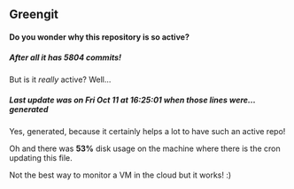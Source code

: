 ## Greengit

#### Do you wonder why this repository is so active?

##### After all it has 5804 commits!

But is it *really* active? Well...

##### Last update was on Fri Oct 11 at 16:25:01 when those lines were... generated

Yes, generated, because it certainly helps a lot to have such an active repo!

Oh and there was **53%** disk usage on the machine
where there is the cron updating this file.

Not the best way to monitor a VM in the cloud but it works! :)
